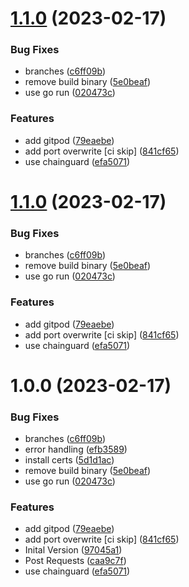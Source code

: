 # [1.1.0](https://gitlab.com/PatrickDomnick/gin-vals/compare/1.0.3...1.1.0) (2023-02-17)


### Bug Fixes

* branches ([c6ff09b](https://gitlab.com/PatrickDomnick/gin-vals/commit/c6ff09befe7ff70aae394d4666a36613c75cba27))
* remove build binary ([5e0beaf](https://gitlab.com/PatrickDomnick/gin-vals/commit/5e0beaf883a58925b6092ddaa762dbd06336ddc9))
* use go run ([020473c](https://gitlab.com/PatrickDomnick/gin-vals/commit/020473c2058edb976978ae838726d9674bb642b2))


### Features

* add gitpod ([79eaebe](https://gitlab.com/PatrickDomnick/gin-vals/commit/79eaebe7c69e4ba6416c63abfd03ab73e19ac49c))
* add port overwrite [ci skip] ([841cf65](https://gitlab.com/PatrickDomnick/gin-vals/commit/841cf6563aa460fe2ff1225ba5d35f1b1d64c053))
* use chainguard ([efa5071](https://gitlab.com/PatrickDomnick/gin-vals/commit/efa50711ec9c79470a3c2350a15a4b304e9ffe19))

# [1.1.0](https://gitlab.com/PatrickDomnick/gin-vals/compare/1.0.3...1.1.0) (2023-02-17)


### Bug Fixes

* branches ([c6ff09b](https://gitlab.com/PatrickDomnick/gin-vals/commit/c6ff09befe7ff70aae394d4666a36613c75cba27))
* remove build binary ([5e0beaf](https://gitlab.com/PatrickDomnick/gin-vals/commit/5e0beaf883a58925b6092ddaa762dbd06336ddc9))
* use go run ([020473c](https://gitlab.com/PatrickDomnick/gin-vals/commit/020473c2058edb976978ae838726d9674bb642b2))


### Features

* add gitpod ([79eaebe](https://gitlab.com/PatrickDomnick/gin-vals/commit/79eaebe7c69e4ba6416c63abfd03ab73e19ac49c))
* add port overwrite [ci skip] ([841cf65](https://gitlab.com/PatrickDomnick/gin-vals/commit/841cf6563aa460fe2ff1225ba5d35f1b1d64c053))
* use chainguard ([efa5071](https://gitlab.com/PatrickDomnick/gin-vals/commit/efa50711ec9c79470a3c2350a15a4b304e9ffe19))

# 1.0.0 (2023-02-17)


### Bug Fixes

* branches ([c6ff09b](https://gitlab.com/PatrickDomnick/gin-vals/commit/c6ff09befe7ff70aae394d4666a36613c75cba27))
* error handling ([efb3589](https://gitlab.com/PatrickDomnick/gin-vals/commit/efb3589d4aefa14ca9765b50e06bd7fd9ce604aa))
* install certs ([5d1d1ac](https://gitlab.com/PatrickDomnick/gin-vals/commit/5d1d1ac3e47e2c6e81011518311047771430b985))
* remove build binary ([5e0beaf](https://gitlab.com/PatrickDomnick/gin-vals/commit/5e0beaf883a58925b6092ddaa762dbd06336ddc9))
* use go run ([020473c](https://gitlab.com/PatrickDomnick/gin-vals/commit/020473c2058edb976978ae838726d9674bb642b2))


### Features

* add gitpod ([79eaebe](https://gitlab.com/PatrickDomnick/gin-vals/commit/79eaebe7c69e4ba6416c63abfd03ab73e19ac49c))
* add port overwrite [ci skip] ([841cf65](https://gitlab.com/PatrickDomnick/gin-vals/commit/841cf6563aa460fe2ff1225ba5d35f1b1d64c053))
* Inital Version ([97045a1](https://gitlab.com/PatrickDomnick/gin-vals/commit/97045a15e3b10a1abcd63341ddf4855c2311deb6))
* Post Requests ([caa9c7f](https://gitlab.com/PatrickDomnick/gin-vals/commit/caa9c7f6669a659e6ba278060ba4b2b1ca07d338))
* use chainguard ([efa5071](https://gitlab.com/PatrickDomnick/gin-vals/commit/efa50711ec9c79470a3c2350a15a4b304e9ffe19))
